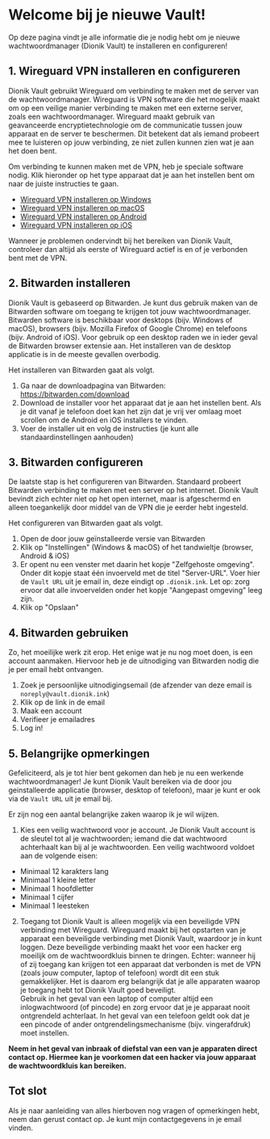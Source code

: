 # Welcome bij je nieuwe Vault!

Op deze pagina vindt je alle informatie die je nodig hebt om je nieuwe wachtwoordmanager (Dionik Vault) te installeren en configureren!


## 1. Wireguard VPN installeren en configureren
Dionik Vault gebruikt Wireguard om verbinding te maken met de server van de wachtwoordmanager. Wireguard is VPN software die het mogelijk maakt om op een veilige manier verbinding te maken met een externe server, zoals een wachtwoordmanager. Wireguard maakt gebruik van geavanceerde encryptietechnologie om de communicatie tussen jouw apparaat en de server te beschermen. Dit betekent dat als iemand probeert mee te luisteren op jouw verbinding, ze niet zullen kunnen zien wat je aan het doen bent.

Om verbinding te kunnen maken met de VPN, heb je speciale software nodig. Klik hieronder op het type apparaat dat je aan het instellen bent om naar de juiste instructies te gaan.

* [Wireguard VPN installeren op Windows](wireguard/wireguard_windows_nl.md)
* [Wireguard VPN installeren op macOS](wireguard/wireguard_macos_nl.md)
* [Wireguard VPN installeren op Android](wireguard/wireguard_android_nl.md)
* [Wireguard VPN installeren op iOS](wireguard/wireguard_ios_nl.md)

Wanneer je problemen ondervindt bij het bereiken van Dionik Vault, controleer dan altijd als eerste of Wireguard actief is en of je verbonden bent met de VPN.


## 2. Bitwarden installeren
Dionik Vault is gebaseerd op Bitwarden. Je kunt dus gebruik maken van de Bitwarden software om toegang te krijgen tot jouw wachtwoordmanager. Bitwarden software is beschikbaar voor desktops (bijv. Windows of macOS), browsers (bijv. Mozilla Firefox of Google Chrome) en telefoons (bijv. Android of iOS). Voor gebruik op een desktop raden we in ieder geval de Bitwarden browser extensie aan. Het installeren van de desktop applicatie is in de meeste gevallen overbodig.

Het installeren van Bitwarden gaat als volgt.

1. Ga naar de downloadpagina van Bitwarden: https://bitwarden.com/download
2. Download de installer voor het apparaat dat je aan het instellen bent. Als je dit vanaf je telefoon doet kan het zijn dat je vrij ver omlaag moet scrollen om de Android en iOS installers te vinden.
3. Voer de installer uit en volg de instructies (je kunt alle standaardinstellingen aanhouden)


## 3. Bitwarden configureren
De laatste stap is het configureren van Bitwarden. Standaard probeert Bitwarden verbinding te maken met een server op het internet. Dionik Vault bevindt zich echter niet op het open internet, maar is afgeschermd en alleen toegankelijk door middel van de VPN die je eerder hebt ingesteld.

Het configureren van Bitwarden gaat als volgt.

1. Open de door jouw geïnstalleerde versie van Bitwarden
2. Klik op "Instellingen" (Windows & macOS) of het tandwieltje (browser, Android & iOS)
3. Er opent nu een venster met daarin het kopje "Zelfgehoste omgeving". Onder dit kopje staat één invoerveld met de titel "Server-URL". Voer hier de `Vault URL` uit je email in, deze eindigt op `.dionik.ink`. Let op: zorg ervoor dat alle invoervelden onder het kopje "Aangepast omgeving" leeg zijn.
4. Klik op "Opslaan"


## 4. Bitwarden gebruiken
Zo, het moeilijke werk zit erop. Het enige wat je nu nog moet doen, is een account aanmaken. Hiervoor heb je de uitnodiging van Bitwarden nodig die je per email hebt ontvangen.

1. Zoek je persoonlijke uitnodigingsemail (de afzender van deze email is `noreply@vault.dionik.ink`)
2. Klik op de link in de email
3. Maak een account
4. Verifieer je emailadres
5. Log in!


## 5. Belangrijke opmerkingen
Gefeliciteerd, als je tot hier bent gekomen dan heb je nu een werkende wachtwoordmanager! Je kunt Dionik Vault bereiken via de door jou geinstalleerde applicatie (browser, desktop of telefoon), maar je kunt er ook via de `Vault URL` uit je email bij.

Er zijn nog een aantal belangrijke zaken waarop ik je wil wijzen.

1. Kies een veilig wachtwoord voor je account. Je Dionik Vault account is de sleutel tot al je wachtwoorden; iemand die dat wachtwoord achterhaalt kan bij al je wachtwoorden. Een veilig wachtwoord voldoet aan de volgende eisen:
  * Minimaal 12 karakters lang
  * Minimaal 1 kleine letter
  * Minimaal 1 hoofdletter
  * Minimaal 1 cijfer
  * Minimaal 1 leesteken

2. Toegang tot Dionik Vault is alleen mogelijk via een beveiligde VPN verbinding met Wireguard. Wireguard maakt bij het opstarten van je apparaat een beveiligde verbinding met Dionik Vault, waardoor je in kunt loggen. Deze beveiligde verbinding maakt het voor een hacker erg moeilijk om de wachtwoordkluis binnen te dringen. Echter: wanneer hij of zij toegang kan krijgen tot een apparaat dat verbonden is met de VPN (zoals jouw computer, laptop of telefoon) wordt dit een stuk gemakkelijker. Het is daarom erg belangrijk dat je alle apparaten waarop je toegang hebt tot Dionik Vault goed beveiligt.  
 Gebruik in het geval van een laptop of computer altijd een inlogwachtwoord (of pincode) en zorg ervoor dat je je apparaat nooit ontgrendeld achterlaat. In het geval van een telefoon geldt ook dat je een pincode of ander ontgrendelingsmechanisme (bijv. vingerafdruk) moet instellen.  

 **Neem in het geval van inbraak of diefstal van een van je apparaten direct contact op. Hiermee kan je voorkomen dat een hacker via jouw apparaat de wachtwoordkluis kan bereiken.**
 

## Tot slot
Als je naar aanleiding van alles hierboven nog vragen of opmerkingen hebt, neem dan gerust contact op. Je kunt mijn contactgegevens in je email vinden.
